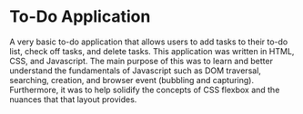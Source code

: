 # To-Do Application

A very basic to-do application that allows users to add tasks to their to-do list, check off tasks, and delete tasks.
This application was written in HTML, CSS, and Javascript. The main purpose of this was to learn and better
understand the fundamentals of Javascript such as DOM traversal, searching, creation, and browser event (bubbling and capturing). Furthermore, it was to help solidify the concepts of CSS flexbox and the nuances that that layout provides.
